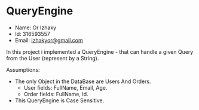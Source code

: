 # QueryEngine

- Name: Or Izhaky
- Id: 316593557
- Email: izhakyor@gmail.com

In this project i implemented a QueryEngine - that can handle a given Query from the User (represent by a String).

Assumptions:
  - The only Object in the DataBase are Users And Orders.
      - User fields: FullName, Email, Age.
      - Order fields: FullName, Id.
  - This QueryEngine is Case Sensitive.
